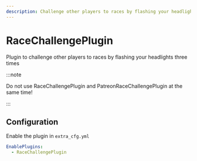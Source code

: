 ```yaml
---
description: Challenge other players to races by flashing your headlights
---
```


# RaceChallengePlugin
Plugin to challenge other players to races by flashing your headlights three times

:::note

Do not use RaceChallengePlugin and PatreonRaceChallengePlugin at the same time!

:::

## Configuration
Enable the plugin in `extra_cfg.yml`
```yaml title="extra_cfg.yml"
EnablePlugins:
  - RaceChallengePlugin
```